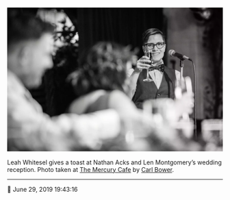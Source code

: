![Leah Whitesel toasts Nathan Acks and Len Montgomery](assets/c4a4105bbe982ce96f447b93f92115c4.webp)

Leah Whitesel gives a toast at Nathan Acks and Len Montgomery’s wedding reception. Photo taken at [The Mercury Cafe](http://mercurycafe.com/) by [Carl Bower](http://carlbowerphotos.com/).

- - - -

<span aria-hidden="true">📅</span> June 29, 2019 19:43:16
